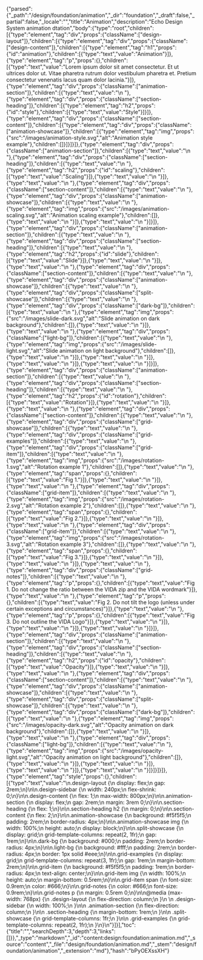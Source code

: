 {"parsed":{"_path":"/design/foundation/animation","_dir":"foundation","_draft":false,"_partial":false,"_locale":"","title":"Animation","description":"Echo Design System animation dtation","body":{"type":"root","children":[{"type":"element","tag":"div","props":{"className":["design-layout"]},"children":[{"type":"element","tag":"div","props":{"className":["design-content"]},"children":[{"type":"element","tag":"h1","props":{"id":"animation"},"children":[{"type":"text","value":"Animation"}]},{"type":"element","tag":"p","props":{},"children":[{"type":"text","value":"Lorem ipsum dolor sit amet consectetur. Et ut ultrices dolor ut. Vitae pharetra rutrum dolor vestibulum pharetra et. Pretium consectetur venenatis lacus quam dolor lacinia."}]},{"type":"element","tag":"div","props":{"className":["animation-section"]},"children":[{"type":"text","value":"\n "},{"type":"element","tag":"div","props":{"className":["section-heading"]},"children":[{"type":"element","tag":"h2","props":{"id":"style"},"children":[{"type":"text","value":"Style"}]}]},{"type":"element","tag":"div","props":{"className":["section-content"]},"children":[{"type":"element","tag":"div","props":{"className":["animation-showcase"]},"children":[{"type":"element","tag":"img","props":{"src":"/images/animation-style.svg","alt":"Animation style example"},"children":[]}]}]}]},{"type":"element","tag":"div","props":{"className":["animation-section"]},"children":[{"type":"text","value":"\n  "},{"type":"element","tag":"div","props":{"className":["section-heading"]},"children":[{"type":"text","value":"\n    "},{"type":"element","tag":"h2","props":{"id":"scaling"},"children":[{"type":"text","value":"Scaling"}]},{"type":"text","value":"\n  "}]},{"type":"text","value":"\n  "},{"type":"element","tag":"div","props":{"className":["section-content"]},"children":[{"type":"text","value":"\n    "},{"type":"element","tag":"div","props":{"className":["animation-showcase"]},"children":[{"type":"text","value":"\n      "},{"type":"element","tag":"img","props":{"src":"/images/animation-scaling.svg","alt":"Animation scaling example"},"children":[]},{"type":"text","value":"\n    "}]},{"type":"text","value":"\n  "}]}]},{"type":"element","tag":"div","props":{"className":["animation-section"]},"children":[{"type":"text","value":"\n  "},{"type":"element","tag":"div","props":{"className":["section-heading"]},"children":[{"type":"text","value":"\n    "},{"type":"element","tag":"h2","props":{"id":"slide"},"children":[{"type":"text","value":"Slide"}]},{"type":"text","value":"\n  "}]},{"type":"text","value":"\n  "},{"type":"element","tag":"div","props":{"className":["section-content"]},"children":[{"type":"text","value":"\n    "},{"type":"element","tag":"div","props":{"className":["animation-showcase"]},"children":[{"type":"text","value":"\n      "},{"type":"element","tag":"div","props":{"className":["split-showcase"]},"children":[{"type":"text","value":"\n        "},{"type":"element","tag":"div","props":{"className":["dark-bg"]},"children":[{"type":"text","value":"\n          "},{"type":"element","tag":"img","props":{"src":"/images/slide-dark.svg","alt":"Slide animation on dark background"},"children":[]},{"type":"text","value":"\n        "}]},{"type":"text","value":"\n        "},{"type":"element","tag":"div","props":{"className":["light-bg"]},"children":[{"type":"text","value":"\n          "},{"type":"element","tag":"img","props":{"src":"/images/slide-light.svg","alt":"Slide animation on light background"},"children":[]},{"type":"text","value":"\n        "}]},{"type":"text","value":"\n      "}]},{"type":"text","value":"\n    "}]},{"type":"text","value":"\n  "}]}]},{"type":"element","tag":"div","props":{"className":["animation-section"]},"children":[{"type":"text","value":"\n  "},{"type":"element","tag":"div","props":{"className":["section-heading"]},"children":[{"type":"text","value":"\n    "},{"type":"element","tag":"h2","props":{"id":"rotation"},"children":[{"type":"text","value":"Rotation"}]},{"type":"text","value":"\n  "}]},{"type":"text","value":"\n  "},{"type":"element","tag":"div","props":{"className":["section-content"]},"children":[{"type":"text","value":"\n    "},{"type":"element","tag":"div","props":{"className":["grid-showcase"]},"children":[{"type":"text","value":"\n      "},{"type":"element","tag":"div","props":{"className":["grid-examples"]},"children":[{"type":"text","value":"\n        "},{"type":"element","tag":"div","props":{"className":["grid-item"]},"children":[{"type":"text","value":"\n          "},{"type":"element","tag":"img","props":{"src":"/images/rotation-1.svg","alt":"Rotation example 1"},"children":[]},{"type":"text","value":"\n          "},{"type":"element","tag":"span","props":{},"children":[{"type":"text","value":"Fig 1."}]},{"type":"text","value":"\n        "}]},{"type":"text","value":"\n        "},{"type":"element","tag":"div","props":{"className":["grid-item"]},"children":[{"type":"text","value":"\n          "},{"type":"element","tag":"img","props":{"src":"/images/rotation-2.svg","alt":"Rotation example 2"},"children":[]},{"type":"text","value":"\n          "},{"type":"element","tag":"span","props":{},"children":[{"type":"text","value":"Fig 2."}]},{"type":"text","value":"\n        "}]},{"type":"text","value":"\n        "},{"type":"element","tag":"div","props":{"className":["grid-item"]},"children":[{"type":"text","value":"\n          "},{"type":"element","tag":"img","props":{"src":"/images/rotation-3.svg","alt":"Rotation example 3"},"children":[]},{"type":"text","value":"\n          "},{"type":"element","tag":"span","props":{},"children":[{"type":"text","value":"Fig 3."}]},{"type":"text","value":"\n        "}]},{"type":"text","value":"\n      "}]},{"type":"text","value":"\n      "},{"type":"element","tag":"div","props":{"className":["grid-notes"]},"children":[{"type":"text","value":"\n        "},{"type":"element","tag":"p","props":{},"children":[{"type":"text","value":"Fig 1. Do not change the ratio between the VIDA zip and the VIDA wordmark"}]},{"type":"text","value":"\n        "},{"type":"element","tag":"p","props":{},"children":[{"type":"text","value":"Fig 2. Do not tilt the logo (unless under certain exceptions and circumstances)"}]},{"type":"text","value":"\n        "},{"type":"element","tag":"p","props":{},"children":[{"type":"text","value":"Fig 3. Do not outline the VIDA Logo"}]},{"type":"text","value":"\n      "}]},{"type":"text","value":"\n    "}]},{"type":"text","value":"\n  "}]}]},{"type":"element","tag":"div","props":{"className":["animation-section"]},"children":[{"type":"text","value":"\n  "},{"type":"element","tag":"div","props":{"className":["section-heading"]},"children":[{"type":"text","value":"\n    "},{"type":"element","tag":"h2","props":{"id":"opacity"},"children":[{"type":"text","value":"Opacity"}]},{"type":"text","value":"\n  "}]},{"type":"text","value":"\n  "},{"type":"element","tag":"div","props":{"className":["section-content"]},"children":[{"type":"text","value":"\n    "},{"type":"element","tag":"div","props":{"className":["animation-showcase"]},"children":[{"type":"text","value":"\n      "},{"type":"element","tag":"div","props":{"className":["split-showcase"]},"children":[{"type":"text","value":"\n        "},{"type":"element","tag":"div","props":{"className":["dark-bg"]},"children":[{"type":"text","value":"\n          "},{"type":"element","tag":"img","props":{"src":"/images/opacity-dark.svg","alt":"Opacity animation on dark background"},"children":[]},{"type":"text","value":"\n        "}]},{"type":"text","value":"\n        "},{"type":"element","tag":"div","props":{"className":["light-bg"]},"children":[{"type":"text","value":"\n          "},{"type":"element","tag":"img","props":{"src":"/images/opacity-light.svg","alt":"Opacity animation on light background"},"children":[]},{"type":"text","value":"\n        "}]},{"type":"text","value":"\n      "}]},{"type":"text","value":"\n    "}]},{"type":"text","value":"\n  "}]}]}]}]},{"type":"element","tag":"style","props":{},"children":[{"type":"text","value":"\n.design-layout {\n  display: flex;\n  gap: 2rem;\n}\n\n.design-sidebar {\n  width: 240px;\n  flex-shrink: 0;\n}\n\n.design-content {\n  flex: 1;\n  max-width: 800px;\n}\n\n.animation-section {\n  display: flex;\n  gap: 2rem;\n  margin: 3rem 0;\n}\n\n.section-heading {\n  flex: 1;\n}\n\n.section-heading h2 {\n  margin: 0;\n}\n\n.section-content {\n  flex: 2;\n}\n\n.animation-showcase {\n  background: #f5f5f5;\n  padding: 2rem;\n  border-radius: 4px;\n}\n\n.animation-showcase img {\n  width: 100%;\n  height: auto;\n  display: block;\n}\n\n.split-showcase {\n  display: grid;\n  grid-template-columns: repeat(2, 1fr);\n  gap: 1rem;\n}\n\n.dark-bg {\n  background: #000;\n  padding: 2rem;\n  border-radius: 4px;\n}\n\n.light-bg {\n  background: #fff;\n  padding: 2rem;\n  border-radius: 4px;\n  border: 1px solid #eee;\n}\n\n.grid-examples {\n  display: grid;\n  grid-template-columns: repeat(3, 1fr);\n  gap: 1rem;\n  margin-bottom: 2rem;\n}\n\n.grid-item {\n  background: #f5f5f5;\n  padding: 1rem;\n  border-radius: 4px;\n  text-align: center;\n}\n\n.grid-item img {\n  width: 100%;\n  height: auto;\n  margin-bottom: 0.5rem;\n}\n\n.grid-item span {\n  font-size: 0.9rem;\n  color: #666;\n}\n\n.grid-notes {\n  color: #666;\n  font-size: 0.9rem;\n}\n\n.grid-notes p {\n  margin: 0.5rem 0;\n}\n\n@media (max-width: 768px) {\n  .design-layout {\n    flex-direction: column;\n  }\n  \n  .design-sidebar {\n    width: 100%;\n  }\n\n  .animation-section {\n    flex-direction: column;\n  }\n\n  .section-heading {\n    margin-bottom: 1rem;\n  }\n\n  .split-showcase {\n    grid-template-columns: 1fr;\n  }\n\n  .grid-examples {\n    grid-template-columns: repeat(2, 1fr);\n  }\n}\n"}]}],"toc":{"title":"","searchDepth":3,"depth":3,"links":[]}},"_type":"markdown","_id":"content:design:foundation:animation.md","_source":"content","_file":"design/foundation/animation.md","_stem":"design/foundation/animation","_extension":"md"},"hash":"bPyOEXssXH"}